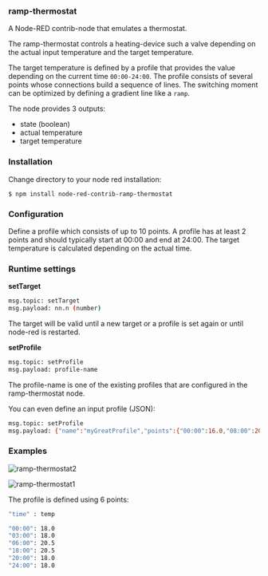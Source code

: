 
### ramp-thermostat
A Node-RED contrib-node that emulates a thermostat.

The ramp-thermostat controls a heating-device such a valve depending on the actual input temperature and the target temperature.

The target temperature is defined by a profile that provides the value depending on the current time `00:00-24:00`. The profile consists of several points whose connections build a sequence of lines. The switching moment can be optimized by defining a gradient line like a `ramp`.

The node provides 3 outputs:

* state (boolean)
* actual temperature
* target temperature

### Installation

Change directory to your node red installation:

    $ npm install node-red-contrib-ramp-thermostat

### Configuration

Define a profile which consists of up to 10 points.
A profile has at least 2 points and should typically start at 00:00 and end at 24:00.
The target temperature is calculated depending on the actual time.

### Runtime settings

**setTarget**

```sh
msg.topic: setTarget
msg.payload: nn.n (number)
```

The target will be valid until a new target or a profile is set again or until node-red is restarted.

**setProfile**

```sh
msg.topic: setProfile
msg.payload: profile-name
```

The profile-name is one of the existing profiles that are configured in the ramp-thermostat node.

You can even define an input profile (JSON):

```sh
msg.topic: setProfile
msg.payload: {"name":"myGreatProfile","points":{"00:00":16.0,"08:00":20.0,"20:00":20.0,"24:00":16.0}}
```

### Examples

![ramp-thermostat2](https://cloud.githubusercontent.com/assets/5056710/19309043/eb5b9bea-9082-11e6-995b-fb254b7d71e5.jpeg)

![ramp-thermostat1](https://cloud.githubusercontent.com/assets/5056710/19308860/0f76f35e-9082-11e6-8fa8-c1014cd3f142.jpg)

The profile is defined using 6 points:

```sh
"time" : temp

"00:00": 18.0
"03:00": 18.0
"06:00": 20.5
"18:00": 20.5
"20:00": 18.0
"24:00": 18.0
```
